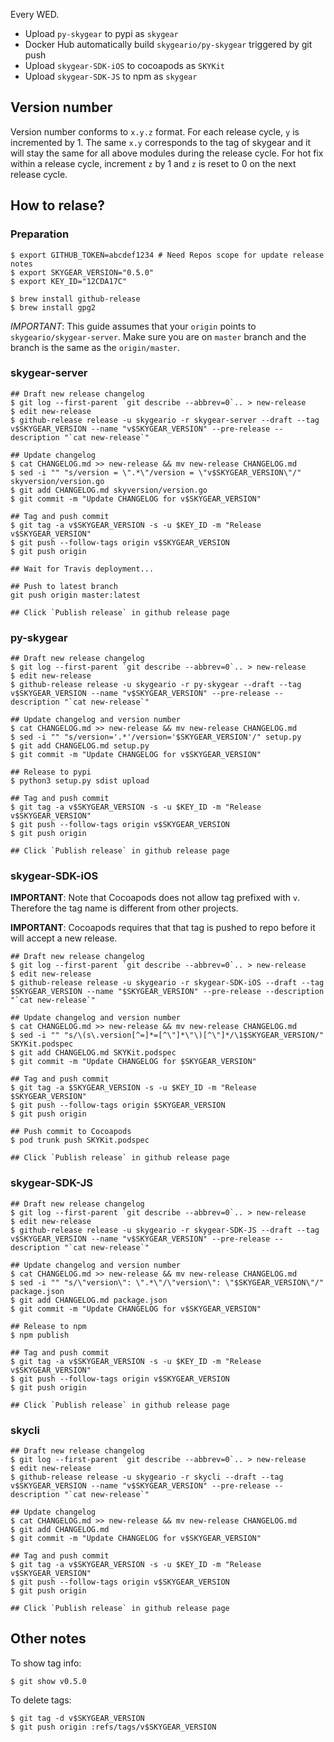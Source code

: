 Every WED.

- Upload `py-skygear` to pypi as `skygear`
- Docker Hub automatically build `skygeario/py-skygear` triggered by git push
- Upload `skygear-SDK-iOS` to cocoapods as `SKYKit`
- Upload `skygear-SDK-JS` to npm as `skygear`

## Version number

Version number conforms to `x.y.z` format. For each release cycle, `y`
is incremented by 1. The same `x.y` corresponds to the tag of skygear and it
will stay the same for all above modules during the release cycle.
For hot fix within a release cycle, increment `z`
by 1 and `z` is reset to 0 on the next release cycle.

## How to relase?

### Preparation

```shell
$ export GITHUB_TOKEN=abcdef1234 # Need Repos scope for update release notes
$ export SKYGEAR_VERSION="0.5.0"
$ export KEY_ID="12CDA17C"

$ brew install github-release
$ brew install gpg2
```

*IMPORTANT*: This guide assumes that your `origin` points to 
`skygeario/skygear-server`. Make sure you are on `master` branch and the
branch is the same as the `origin/master`.

### skygear-server

```shell
## Draft new release changelog
$ git log --first-parent `git describe --abbrev=0`.. > new-release
$ edit new-release
$ github-release release -u skygeario -r skygear-server --draft --tag v$SKYGEAR_VERSION --name "v$SKYGEAR_VERSION" --pre-release --description "`cat new-release`"

## Update changelog
$ cat CHANGELOG.md >> new-release && mv new-release CHANGELOG.md
$ sed -i "" "s/version = \".*\"/version = \"v$SKYGEAR_VERSION\"/" skyversion/version.go
$ git add CHANGELOG.md skyversion/version.go
$ git commit -m "Update CHANGELOG for v$SKYGEAR_VERSION"

## Tag and push commit
$ git tag -a v$SKYGEAR_VERSION -s -u $KEY_ID -m "Release v$SKYGEAR_VERSION"
$ git push --follow-tags origin v$SKYGEAR_VERSION
$ git push origin

## Wait for Travis deployment...

## Push to latest branch
git push origin master:latest

## Click `Publish release` in github release page
```

### py-skygear

```shell
## Draft new release changelog
$ git log --first-parent `git describe --abbrev=0`.. > new-release
$ edit new-release
$ github-release release -u skygeario -r py-skygear --draft --tag v$SKYGEAR_VERSION --name "v$SKYGEAR_VERSION" --pre-release --description "`cat new-release`"

## Update changelog and version number
$ cat CHANGELOG.md >> new-release && mv new-release CHANGELOG.md
$ sed -i "" "s/version='.*'/version='$SKYGEAR_VERSION'/" setup.py
$ git add CHANGELOG.md setup.py
$ git commit -m "Update CHANGELOG for v$SKYGEAR_VERSION"

## Release to pypi
$ python3 setup.py sdist upload

## Tag and push commit
$ git tag -a v$SKYGEAR_VERSION -s -u $KEY_ID -m "Release v$SKYGEAR_VERSION"
$ git push --follow-tags origin v$SKYGEAR_VERSION
$ git push origin

## Click `Publish release` in github release page
```

### skygear-SDK-iOS

**IMPORTANT**: Note that Cocoapods does not allow tag prefixed with `v`.
Therefore the tag name is different from other projects.

**IMPORTANT**: Cocoapods requires that that tag is pushed to repo before
it will accept a new release.

```shell
## Draft new release changelog
$ git log --first-parent `git describe --abbrev=0`.. > new-release
$ edit new-release
$ github-release release -u skygeario -r skygear-SDK-iOS --draft --tag $SKYGEAR_VERSION --name "$SKYGEAR_VERSION" --pre-release --description "`cat new-release`"

## Update changelog and version number
$ cat CHANGELOG.md >> new-release && mv new-release CHANGELOG.md
$ sed -i "" "s/\(s\.version[^=]*=[^\"]*\"\)[^\"]*/\1$SKYGEAR_VERSION/" SKYKit.podspec
$ git add CHANGELOG.md SKYKit.podspec
$ git commit -m "Update CHANGELOG for $SKYGEAR_VERSION"

## Tag and push commit
$ git tag -a $SKYGEAR_VERSION -s -u $KEY_ID -m "Release $SKYGEAR_VERSION"
$ git push --follow-tags origin $SKYGEAR_VERSION
$ git push origin

## Push commit to Cocoapods
$ pod trunk push SKYKit.podspec

## Click `Publish release` in github release page
```

### skygear-SDK-JS

```shell
## Draft new release changelog
$ git log --first-parent `git describe --abbrev=0`.. > new-release
$ edit new-release
$ github-release release -u skygeario -r skygear-SDK-JS --draft --tag v$SKYGEAR_VERSION --name "v$SKYGEAR_VERSION" --pre-release --description "`cat new-release`"

## Update changelog and version number
$ cat CHANGELOG.md >> new-release && mv new-release CHANGELOG.md
$ sed -i "" "s/\"version\": \".*\"/\"version\": \"$SKYGEAR_VERSION\"/" package.json
$ git add CHANGELOG.md package.json
$ git commit -m "Update CHANGELOG for v$SKYGEAR_VERSION"

## Release to npm
$ npm publish

## Tag and push commit
$ git tag -a v$SKYGEAR_VERSION -s -u $KEY_ID -m "Release v$SKYGEAR_VERSION"
$ git push --follow-tags origin v$SKYGEAR_VERSION
$ git push origin

## Click `Publish release` in github release page
```

### skycli

```shell
## Draft new release changelog
$ git log --first-parent `git describe --abbrev=0`.. > new-release
$ edit new-release
$ github-release release -u skygeario -r skycli --draft --tag v$SKYGEAR_VERSION --name "v$SKYGEAR_VERSION" --pre-release --description "`cat new-release`"

## Update changelog
$ cat CHANGELOG.md >> new-release && mv new-release CHANGELOG.md
$ git add CHANGELOG.md
$ git commit -m "Update CHANGELOG for v$SKYGEAR_VERSION"

## Tag and push commit
$ git tag -a v$SKYGEAR_VERSION -s -u $KEY_ID -m "Release v$SKYGEAR_VERSION"
$ git push --follow-tags origin v$SKYGEAR_VERSION
$ git push origin

## Click `Publish release` in github release page
```

## Other notes

To show tag info:

```shell
$ git show v0.5.0
```


To delete tags:

```
$ git tag -d v$SKYGEAR_VERSION
$ git push origin :refs/tags/v$SKYGEAR_VERSION
```
